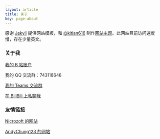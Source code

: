 ```yaml
---
layout: article
title: 关于
key: page-about
---
```


感谢 [Jekyll](https://jekyllrb.com/) 提供网站模板，和 [@kitian616](https://github.com/kitian616) 制作[网站主题](https://github.com/kitian616/jekyll-TeXt-theme)。此网站目前访问速度慢，存在少量英文。

### 关于我

[我的 B 站账户](https://space.bilibili.com/410645610) 

我的 QQ 交流群：743118648

[我的 Teams 交流群](https://teams.live.com/l/invite/FEAmeoOdKfVGNvmNAE)

[在 BiliBili 上私聊我](https://message.bilibili.com/#whisper/mid410645610)

### 友情链接

[Nicrozoft 的网站](https://nicrozoft.github.io)

[AndyChung123 的网站](https://andychung123.github.io)
